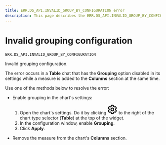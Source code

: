 ```yaml
---
title: ERR.DS_API.INVALID_GROUP_BY_CONFIGURATION error
description: This page describes the ERR.DS_API.INVALID_GROUP_BY_CONFIGURATION error.
---
```


# Invalid grouping configuration

`ERR.DS_API.INVALID_GROUP_BY_CONFIGURATION`

Invalid grouping configuration.

The error occurs in a **Table** chat that has the **Grouping** option disabled in its settings while a measure is added to the **Columns** section at the same time.

Use one of the methods below to resolve the error:

* Enable grouping in the chart's settings:

  1. Open the chart's settings. Do it by clicking ![image](../../../_assets/console-icons/gear.svg) to the right of the chart type selector (**Table**) at the top of the widget.
  1. In the configuration window, enable **Grouping**.
  1. Click **Apply**.

* Remove the measure from the chart's **Columns** section.
